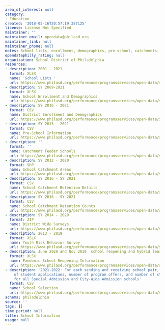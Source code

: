 ```yaml
---
area_of_interest: null
category: 
- Education
created: '2018-05-16T20:57:19.387125'
license: License Not Specified
maintainer: ''
maintainer_email: opendata@philasd.org
maintainer_link: null
maintainer_phone: null
notes: School lists, enrollment, demographics, pre-school, catchments; surveys, reopening
opendataphilly_rating: null
organization: School District of Philadelphia
resources:
- description: 2001 - 2021
  format: XLSX
  name: 'School Lists '
  url: https://www.philasd.org/performance/programsservices/open-data/school-information/#school_lists
- description: SY 2009-2021
  format: XLSX
  name: School Enrollment and Demographics
  url: https://www.philasd.org/performance/programsservices/open-data/school-information/#school_enrollment
- description: SY 2016 - 2021
  format: CSV
  name: District Enrollment and Demographics
  url: https://www.philasd.org/performance/programsservices/open-data/school-information/#district_enrollment
- description: SY 2013 - 2021
  format: CSV
  name: Pre-School Information
  url: https://www.philasd.org/performance/programsservices/open-data/school-information/#preschool_information
- description: ''
  format: ''
  name: Catchment Feeder Schools
  url: https://www.philasd.org/performance/programsservices/open-data/school-information/#catchment_feeder_schools
- description: SY 2012 - 2020
  format: SHP
  name: School Catchment Areas
  url: https://www.philasd.org/performance/programsservices/open-data/school-information/#school_catchment_areas
- description: SY 2016 - SY 2021
  format: CSV
  name: School Catchment Retention Details
  url: https://www.philasd.org/performance/programsservices/open-data/school-information/#school_catchment_retention_details
- description: SY 2016 - SY 2021
  format: CSV
  name: School Catchment Retention Counts
  url: https://www.philasd.org/performance/programsservices/open-data/school-information/#school_catchment_retention_counts
- description: SY 2014 - 2020
  format: ZIP
  name: District Wide Surveys
  url: https://www.philasd.org/performance/programsservices/open-data/school-information/#district_wide_surveys
- description: 2013 - 2019
  format: XSLX
  name: Youth Risk Behavior Survey
  url: https://www.philasd.org/performance/programsservices/open-data/school-information/#youth_risk_behavior_survey
- description: June 2020 and Nov 2010  school reopening and hybrid learning selection
  format: XLSX
  name: Pandemic School Reopening Information
  url: https://www.philasd.org/performance/programsservices/open-data/school-information/#school_reopening_information
- description: '2021-2022: For each sending and receiving school pair, the number
    of student applications, number of program offers, and number of student acceptances
    for all Special Admission and City-Wide Admission schools'
  format: CSV
  name: School Selection
  url: https://www.philasd.org/performance/programsservices/open-data/school-information/#school_selection
schema: philadelphia
source: ''
tags: []
time_period: null
title: School Information
usage: null
---
```

